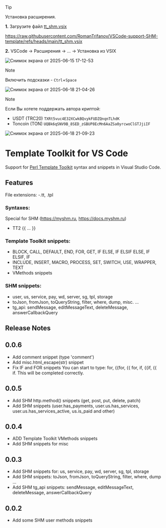 > [!TIP]
> Установка расширения.
> 
>**1.** Загрузите файл [tt_shm.vsix](https://raw.githubusercontent.com/RomanTrifanov/VSCode-support-SHM-template/refs/heads/main/tt_shm.vsix)
> 
>https://raw.githubusercontent.com/RomanTrifanov/VSCode-support-SHM-template/refs/heads/main/tt_shm.vsix
> 
>**2.** VSCode -> Расширения -> ... -> Установка из VSIX

![Снимок экрана от 2025-06-15 17-12-53](https://github.com/user-attachments/assets/c3b24044-4ce6-4775-a90b-babe9ba87a51)

> [!NOTE]
>Включить подсказки - `Ctrl`+`Space`

![Снимок экрана от 2025-06-18 21-04-26](https://github.com/user-attachments/assets/d54bef9d-8166-484c-9de9-649357c379c7)

> [!NOTE]
>Если Вы хотете поддержать автора криптой:
> 
>- USDT (TRC20) `TXRt5vuc4E32XCwkBQvykFUDZQnqnTLhdK`
>- Toncoin (TON) `UQBk6qSNV9B_8SED_zGBUP8EcMn6AaZSa0yrcwoClGTJjiIF`

![Снимок экрана от 2025-06-18 21-09-23](https://github.com/user-attachments/assets/9f22f76e-4324-4af0-a3fa-f8b22f29f47a)


# Template Toolkit for VS Code

Support for [Perl Template Toolkit](http://www.template-toolkit.org/index.html) syntax and snippets in Visual Studio Code.
## Features
File extensions:
-.tt, .tpl

### Syntaxes:
Special for SHM (https://myshm.ru, https://docs.myshm.ru)
- TT2 {{ ... }}

### Template Toolkit snippets:
- BLOCK, CALL, DEFAULT, END, FOR, GET, IF ELSE, IF ELSIF ELSE, IF ELSIF, IF
- INCLUDE, INSERT, MACRO, PROCESS, SET, SWITCH, USE, WRAPPER, TEXT
- VMethods snippets

### SHM snippets:
- user, us, service, pay, wd, server, sg, tpl, storage
- toJson, fromJson, toQueryString, filter, where, dump, misc. ...
- tg_api: sendMessage, editMessageText, deleteMessage, answerCallbackQuery

## Release Notes

## 0.0.6
- Add comment snippet (type 'comment')
- Add misc.html_escape(str) snippet
- Fix IF and FOR snippets
  You can start to type: for, {{for, {{ for, if, {{if, {{ if. This will be completed correctly.

## 0.0.5
- Add SHM http.method() snippets (get, post, put, delete, patch)
- Add SHM snippets (user.has_payments, user.us.has_services, user.us.has_services_active, us.is_paid and other)

## 0.0.4
- ADD Template Toolkit VMethods snippets
- Add SHM snippets for misc

## 0.0.3
- Add SHM snippets for: us, service, pay, wd, server, sg, tpl, storage
- Add SHM snippets: toJson, fromJson, toQueryString, filter, where, dump ...
- Add SHM tg_api snippets: sendMessage, editMessageText, deleteMessage, answerCallbackQuery

## 0.0.2
- Add some SHM user methods snippets
